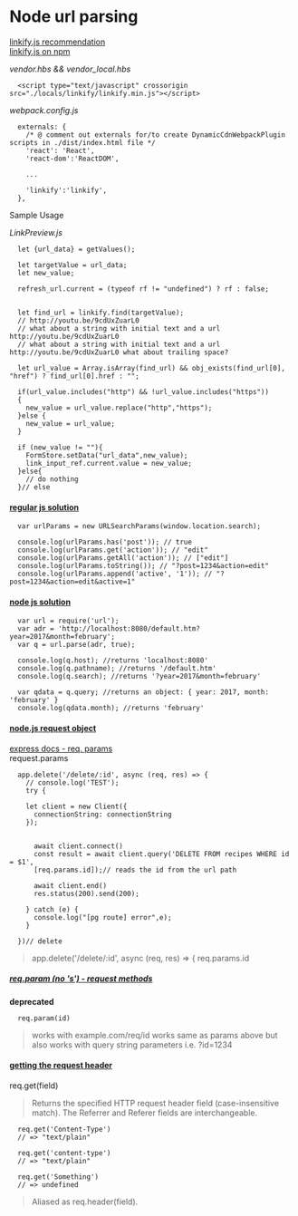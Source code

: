 # Node url parsing

[linkify.js recommendation](https://stackoverflow.com/questions/1500260/detect-urls-in-text-with-javascript)   
[linkify.js on npm](https://www.npmjs.com/package/linkifyjs)   

_vendor.hbs && vendor\_local.hbs_   

```
  <script type="text/javascript" crossorigin src="./locals/linkify/linkify.min.js"></script>
```

_webpack.config.js_
```
  externals: {
    /* @ comment out externals for/to create DynamicCdnWebpackPlugin scripts in ./dist/index.html file */
    'react': 'React',
    'react-dom':'ReactDOM',

    ...

    'linkify':'linkify',
  },
```

Sample Usage   

_LinkPreview.js_

```
  let {url_data} = getValues();

  let targetValue = url_data;
  let new_value;

  refresh_url.current = (typeof rf != "undefined") ? rf : false;


  let find_url = linkify.find(targetValue);
  // http://youtu.be/9cdUxZuarL0
  // what about a string with initial text and a url http://youtu.be/9cdUxZuarL0
  // what about a string with initial text and a url http://youtu.be/9cdUxZuarL0 what about trailing space?

  let url_value = Array.isArray(find_url) && obj_exists(find_url[0], "href") ? find_url[0].href : "";

  if(url_value.includes("http") && !url_value.includes("https"))
  {
    new_value = url_value.replace("http","https");
  }else {
    new_value = url_value;
  }

  if (new_value != ""){
    FormStore.setData("url_data",new_value);
    link_input_ref.current.value = new_value;
  }else{
    // do nothing
  }// else
```

#### [regular js solution](https://davidwalsh.name/query-string-javascript)   

```
  var urlParams = new URLSearchParams(window.location.search);

  console.log(urlParams.has('post')); // true
  console.log(urlParams.get('action')); // "edit"
  console.log(urlParams.getAll('action')); // ["edit"]
  console.log(urlParams.toString()); // "?post=1234&action=edit"
  console.log(urlParams.append('active', '1')); // "?post=1234&action=edit&active=1"
```

#### [node js solution](https://www.w3schools.com/nodejs/nodejs_url.asp)   
```
  var url = require('url');
  var adr = 'http://localhost:8080/default.htm?year=2017&month=february';
  var q = url.parse(adr, true);

  console.log(q.host); //returns 'localhost:8080'
  console.log(q.pathname); //returns '/default.htm'
  console.log(q.search); //returns '?year=2017&month=february'

  var qdata = q.query; //returns an object: { year: 2017, month: 'february' }
  console.log(qdata.month); //returns 'february'
```

#### [node.js request object](https://www.tutorialspoint.com/nodejs/nodejs_request_object)   
[express docs - req. params](https://expressjs.com/en/4x/api.html#req.params)   
request.params
```
  app.delete('/delete/:id', async (req, res) => {
    // console.log('TEST');
    try {

    let client = new Client({
      connectionString: connectionString
    });


      await client.connect()
      const result = await client.query('DELETE FROM recipes WHERE id = $1',
      [req.params.id]);// reads the id from the url path

      await client.end()
      res.status(200).send(200);

    } catch (e) {
      console.log("[pg route] error",e);
    }

  })// delete
```
> app.delete('/delete/:id', async (req, res) => {
> req.params.id

##### [req.param (no 's') - request methods](https://stackoverflow.com/questions/14417592/node-js-difference-between-req-query-and-req-params)   
**deprecated**
```
  req.param(id)
```
> works with example.com/req/id
> works same as params above but also works with query string parameters i.e. ?id=1234

#### [getting the request header](http://expressjs.com/en/5x/api.html#req.get)   
req.get(field)
> Returns the specified HTTP request header field (case-insensitive match). The Referrer and Referer fields are interchangeable.
```
  req.get('Content-Type')
  // => "text/plain"

  req.get('content-type')
  // => "text/plain"

  req.get('Something')
  // => undefined
```
> Aliased as req.header(field).
